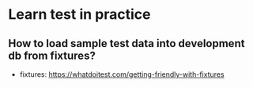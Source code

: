 # Learn test in practice

## How to load sample test data into development db from fixtures?

* fixtures: https://whatdoitest.com/getting-friendly-with-fixtures
